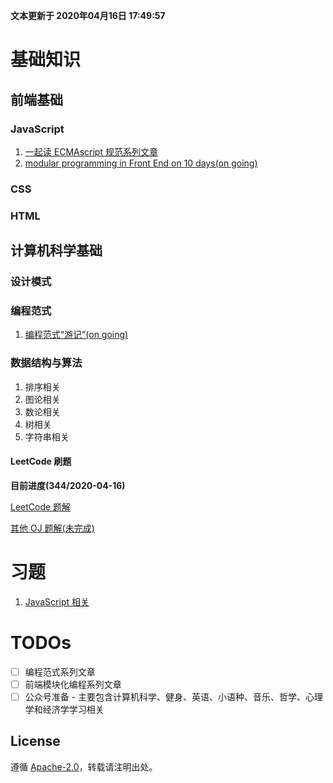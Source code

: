 **文本更新于 2020年04月16日 17:49:57**
# 基础知识
## 前端基础
### JavaScript
1. [一起读 ECMAscript 规范系列文章](./integration/es-specification-together.md)
2. [modular programming in Front End on 10 days(on going)]()
### CSS

### HTML

## 计算机科学基础
### 设计模式

### 编程范式
1. [编程范式“游记”(on going)]()

### 数据结构与算法
1. 排序相关
2. 图论相关
3. 数论相关
4. 树相关
5. 字符串相关

#### LeetCode 刷题
**目前进度(344/2020-04-16)**

[LeetCode 题解](./algorithms/leetcode-problems/README.md)


[其他 OJ 题解(未完成)]()

# 习题
1. [JavaScript 相关](习题/JavaScript/README.md)


# TODOs
- [ ] 编程范式系列文章
- [ ] 前端模块化编程系列文章
- [ ] 公众号准备 - 主要包含计算机科学、健身、英语、小语种、音乐、哲学、心理学和经济学学习相关

## License
遵循 [Apache-2.0](https://github.com/azl397985856/leetcode/blob/master/LICENSE.txt)，转载请注明出处。